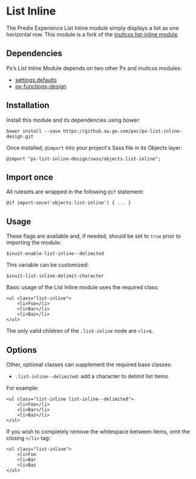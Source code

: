 # List Inline

The Predix Experience List Inline module simply displays a list as one horizontal row. This module is a fork of the [inuitcss list-inline module](https://github.com/inuitcss/objects.list-inline).

## Dependencies

Px’s List Inline Module depends on two other Px and inuitcss modules:

* [settings.defaults](https://github.com/inuitcss/settings.defaults)
* [px-functions-design](https://github.sw.ge.com/pxc/px-functions-design)

## Installation

Install this module and its dependencies using bower:

    bower install --save https://github.sw.ge.com/pxc/px-list-inline-design.git

Once installed, `@import` into your project's Sass file in its Objects layer:

    @import "px-list-inline-design/sass/objects.list-inline";

## Import once

All rulesets are wrapped in the following `@if` statement:

    @if import-once('objects.list-inline') { ... }

## Usage

These flags are available and, if needed, should be set to `true` prior to importing the module:

    $inuit-enable-list-inline--delimited

This variable can be customized:

    $inuit-list-inline-delimit-character

Basic usage of the List Inline module uses the required class:

    <ul class="list-inline">
        <li>Foo</li>
        <li>Bar</li>
        <li>Baz</li>
    </ul>

The only valid children of the `.list-inline` node are `<li>`s.

## Options

Other, optional classes can supplement the required base classes:

* `.list-inline--delimited`: add a character to delimit list items.

For example:

    <ul class="list-inline list-inline--delimited">
        <li>Foo</li>
        <li>Bar</li>
        <li>Baz</li>
    </ul>

If you wish to completely remove the whitespace between items, omit the closing
`</li>` tag:

    <ul class="list-inline">
        <li>Foo
        <li>Bar
        <li>Baz
    </ul>

